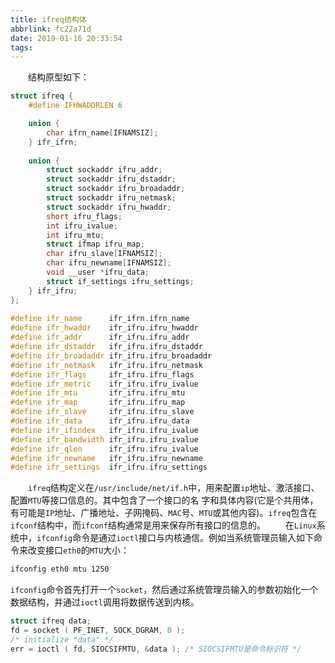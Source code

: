 ```yaml
---
title: ifreq结构体
abbrlink: fc22a71d
date: 2019-01-16 20:33:54
tags:
---
```

&emsp;&emsp;结构原型如下：

``` cpp
struct ifreq {
    #define IFHWADDRLEN 6

    union {
        char ifrn_name[IFNAMSIZ];
    } ifr_ifrn;
​
    union {
        struct sockaddr ifru_addr;
        struct sockaddr ifru_dstaddr;
        struct sockaddr ifru_broadaddr;
        struct sockaddr ifru_netmask;
        struct sockaddr ifru_hwaddr;
        short ifru_flags;
        int ifru_ivalue;
        int ifru_mtu;
        struct ifmap ifru_map;
        char ifru_slave[IFNAMSIZ];
        char ifru_newname[IFNAMSIZ];
        void __user *ifru_data;
        struct if_settings ifru_settings;
    } ifr_ifru;
};
​
#define ifr_name      ifr_ifrn.ifrn_name
#define ifr_hwaddr    ifr_ifru.ifru_hwaddr
#define ifr_addr      ifr_ifru.ifru_addr
#define ifr_dstaddr   ifr_ifru.ifru_dstaddr
#define ifr_broadaddr ifr_ifru.ifru_broadaddr
#define ifr_netmask   ifr_ifru.ifru_netmask
#define ifr_flags     ifr_ifru.ifru_flags
#define ifr_metric    ifr_ifru.ifru_ivalue
#define ifr_mtu       ifr_ifru.ifru_mtu
#define ifr_map       ifr_ifru.ifru_map
#define ifr_slave     ifr_ifru.ifru_slave
#define ifr_data      ifr_ifru.ifru_data
#define ifr_ifindex   ifr_ifru.ifru_ivalue
#define ifr_bandwidth ifr_ifru.ifru_ivalue
#define ifr_qlen      ifr_ifru.ifru_ivalue
#define ifr_newname   ifr_ifru.ifru_newname
#define ifr_settings  ifr_ifru.ifru_settings
```

&emsp;&emsp;`ifreq`结构定义在`/usr/include/net/if.h`中，用来配置`ip`地址、激活接口、配置`MTU`等接口信息的。其中包含了一个接口的名 字和具体内容(它是个共用体，有可能是`IP`地址、广播地址、子网掩码、`MAC`号、`MTU`或其他内容)。`ifreq`包含在`ifconf`结构中，而`ifconf`结构通常是用来保存所有接口的信息的。
&emsp;&emsp;在`Linux`系统中，`ifconfig`命令是通过`ioctl`接口与内核通信。例如当系统管理员输入如下命令来改变接口`eth0`的`MTU`大小：

``` bash
ifconfig eth0 mtu 1250
```

`ifconfig`命令首先打开一个`socket`，然后通过系统管理员输入的参数初始化一个数据结构，并通过`ioctl`调用将数据传送到内核。

``` cpp
struct ifreq data;
fd = socket ( PF_INET, SOCK_DGRAM, 0 );
/* initialize "data" */
err = ioctl ( fd, SIOCSIFMTU, &data ); /* SIOCSIFMTU是命令标识符 */
```